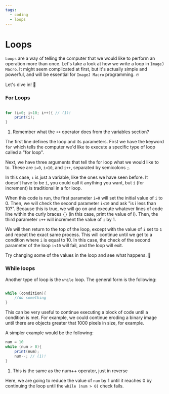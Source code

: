 ```yaml
---
tags:
  - coding
  - loops
---
```

# Loops

`Loops` are a way of telling the computer that we would like to perform an
operation more than once. Let's take a look at how we write a loop in
`ImageJ Macro`. It might seem complicated at first, but it's actually simple and
powerful, and will be essential for `ImageJ Macro` programming. :fire:

Let's dive in! :diving_mask:

### For Loops

```java title="For Loops"

for (i=0; i<10; i++){ // (1)!
    print(i);
}
```

1. Remember what the `++` operator does from the variables section?

The first line defines the loop and its parameters. First we have the keyword
`for` which tells the computer we'd like to execute a specific type of loop
called a "for loop".

Next, we have three arguments that tell the for loop what we would like to to.
These are `i=0`, `i<10`, and `i++`, separated by semicolons `;`.

In this case, `i` is just a variable, like the ones we have seen before. It
doesn't have to be `i`, you could call it anything you want, but `i` (for
increment) is traditional in a for loop.

When this code is run, the first parameter `i=0` will set the initial value of
`i` to 0. Then, we will check the second parameter `i<10` and ask "is i less
than 10?". Because this is true, we will go on and execute whatever lines of
code line within the curly braces `{}` (in this case, print the value of i).
Then, the third parameter `i++`  will increment the value of `i` by 1.

We will then return to the top of the loop, except with the value of `i` set to
`1` and repeat the exact same process. This will continue until we get to a
condition where `i` is equal to 10. In this case, the check of the second
parameter of the loop `i<10` will fail, and the loop will exit.

Try changing some of the values in the loop and see what happens. :rocket:

### While loops

Another type of loop is the `while` loop. The general form is the following:

```java title="While Loops"

while (condition){
    //do something
}
```

This can be very useful to continue executing a block of code until a condition
is met. For example, we could continue eroding a binary image until there are
objects greater that 1000 pixels in size, for example.

A simpler example would be the following:

```java title="A simple while loop"
num = 10
while (num > 0){
    print(num);
    num--; // (1)!
}
```

1. This is the same as the num++ operator, just in reverse

Here, we are going to reduce the value of `num` by 1 until it reaches 0 by
continuing the loop until the `while (num > 0)` check fails.
